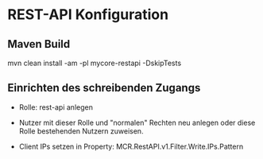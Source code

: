 REST-API Konfiguration
======================

Maven Build
-----------
mvn clean install -am -pl mycore-restapi -DskipTests



Einrichten des schreibenden Zugangs
-----------------------------------

- Rolle: rest-api anlegen
- Nutzer mit dieser Rolle und "normalen" Rechten neu anlegen 
  oder diese Rolle bestehenden Nutzern zuweisen.

- Client IPs setzen in Property: MCR.RestAPI.v1.Filter.Write.IPs.Pattern


